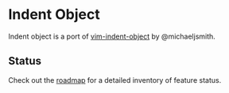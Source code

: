 # Indent Object

Indent object is a port of [vim-indent-object](https://github.com/michaeljsmith/vim-indent-object) by @michaeljsmith.

## Status

<!--@include:@/reusables/status/indent-object.md-->

Check out the [roadmap](/roadmap#indent-object) for a detailed inventory of feature status.
